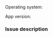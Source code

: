 <!--
  PLEASE READ THIS FIRST

Thank you for wanting to help us improve the Mullvad VPN app by reporting
issues. But please read this first, since there is a chance you have a better
option than filing an issue here: If...

* you ran into a problem with the app - Send a problem report directly from
within the app. Go to Settings -> Report a problem. That way our support team
get the error logs they need and will get back to you much faster than anyone will
on this issue tracker. You can just email support@mullvad.net as well for help.

* you want to suggest a feature or code improvement - First
[search all existing open and closed issues](https://github.com/mullvad/mullvadvpn-app/issues?q=is%3Aissue)
to see if maybe that feature has already been suggested. If not, go ahead with the issue.
-->


Operating system: <!-- Name AND version of operating system. For example Windows 10 or Android 9 -->

App version: <!-- Version of the Mullvad VPN app you are running. For example 2020.4 -->

### Issue description

<!-- Describe the feature you want to suggest or what it is you want to report an issue about -->
